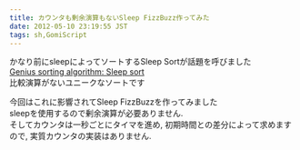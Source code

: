 ```yaml
---
title: カウンタも剰余演算もないSleep FizzBuzz作ってみた
date: 2012-05-10 23:19:55 JST
tags: sh,GomiScript
---
```


かなり前にsleepによってソートするSleep Sortが話題を呼びました  
[Genius sorting algorithm: Sleep sort](http://dis.4chan.org/read/prog/1295544154)  
比較演算がないユニークなソートです

今回はこれに影響されてSleep FizzBuzzを作ってみました  
sleepを使用するので剰余演算が必要ありません.  
そしてカウンタは一秒ごとにタイマを進め, 初期時間との差分によって求めますので, 実質カウンタの実装はありません.

